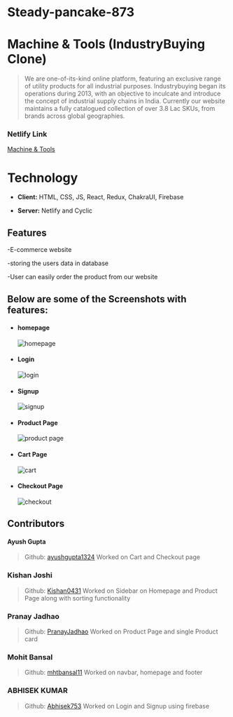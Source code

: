 # Steady-pancake-873 


# Machine & Tools (IndustryBuying Clone)

> We are one-of-its-kind online platform, featuring an exclusive range of utility products for all industrial purposes. Industrybuying began its operations during 2013, with an objective to inculcate and introduce the concept of industrial supply chains in India. Currently our website maintains a fully catalogued collection of over 3.8 Lac SKUs, from brands across global geographies.
### Netlify Link
[Machine & Tools](https://machine-and-tools.netlify.app/)

# Technology


- **Client:** HTML, CSS, JS, React, Redux, ChakraUI, Firebase

- **Server:** Netlify and Cyclic

## Features

-E-commerce website

-storing the users data in database

-User can easily order the product from our website

## Below are some of the Screenshots with features:
<ul>
    <li>
     <div>
         <h4>homepage</h4>
         <img src="https://i.postimg.cc/4ykjsJts/Screenshot-20230123-115844.png" alt=" homepage"/>
     </div>
    </li>
    <li>
     <div>
         <h4>Login </h4>
         <img src="https://drive.google.com/file/d/1W6R2-XFatHPAdWa4KXnHdPrQlveMtBIl/view?usp=sharing" alt="login"/>
     </div>
    </li> 
    <li>
     <div>
         <h4>Signup</h4>
         <img src="https://drive.google.com/file/d/1wpSxBYesCbxNHxDQEnE8NSHrTEhetDsU/view?usp=sharing" alt="signup"/>
     </div>
    </li> 
    <li>
     <div>
         <h4>Product Page</h4>
         <img src="https://drive.google.com/file/d/1-ZVLFglQDjnKjKFQUcQZBQXd1dAv9roV/view?usp=sharing" alt="product page"/>
     </div>
    </li> 
    <li>
     <div>
         <h4>Cart Page</h4>
         <img src="https://drive.google.com/file/d/1hMh9AfdC65w4eKbdvEfw8q0BUrMD3AvQ/view?usp=sharing" alt="cart"/>
     </div>
    </li> 
    <li>
     <div>
         <h4>Checkout Page</h4>
         <img src="https://drive.google.com/file/d/1DcIyKApUZgm6KsnPYuKCxqskIzBY5uxq/view?usp=sharing" alt="checkout"/>
     </div>
    </li> 

</ul>

## Contributors

#### Ayush Gupta
> Github: [ayushgupta1324](https://github.com/ayushgupta1324)
Worked on Cart and Checkout page

### Kishan Joshi
> Github: [Kishan0431](https://github.com/Kishan0431)
Worked on Sidebar on Homepage and Product Page along with sorting functionality

### Pranay Jadhao
> Github: [PranayJadhao](https://github.com/PranayJadhao)
Worked on Product Page and single Product card

### Mohit Bansal
> Github: [mhtbansal11](https://github.com/mhtbansal11)
Worked on navbar, homepage and footer

### ABHISEK KUMAR
> Github: [Abhisek753](https://github.com/Abhisek753)
Worked on Login and Signup using firebase

